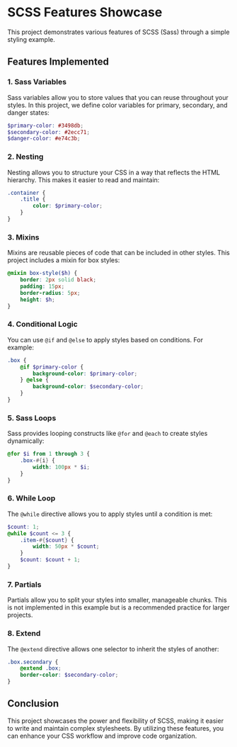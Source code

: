
# SCSS Features Showcase

This project demonstrates various features of SCSS (Sass) through a simple styling example.

## Features Implemented

### 1. Sass Variables
Sass variables allow you to store values that you can reuse throughout your styles. In this project, we define color variables for primary, secondary, and danger states:
```scss
$primary-color: #3498db;
$secondary-color: #2ecc71;
$danger-color: #e74c3b;
```

### 2. Nesting
Nesting allows you to structure your CSS in a way that reflects the HTML hierarchy. This makes it easier to read and maintain:
```scss
.container {
    .title {
        color: $primary-color;
    }
}
```

### 3. Mixins
Mixins are reusable pieces of code that can be included in other styles. This project includes a mixin for box styles:
```scss
@mixin box-style($h) {
    border: 2px solid black;
    padding: 15px;
    border-radius: 5px;
    height: $h;
}
```

### 4. Conditional Logic
You can use `@if` and `@else` to apply styles based on conditions. For example:
```scss
.box {
    @if $primary-color {
        background-color: $primary-color;
    } @else {
        background-color: $secondary-color;
    }
}
```

### 5. Sass Loops
Sass provides looping constructs like `@for` and `@each` to create styles dynamically:
```scss
@for $i from 1 through 3 {
    .box-#{i} {
        width: 100px * $i;
    }
}
```

### 6. While Loop
The `@while` directive allows you to apply styles until a condition is met:
```scss
$count: 1;
@while $count <= 3 {
    .item-#{$count} {
        width: 50px * $count;
    }
    $count: $count + 1;
}
```

### 7. Partials
Partials allow you to split your styles into smaller, manageable chunks. This is not implemented in this example but is a recommended practice for larger projects.

### 8. Extend
The `@extend` directive allows one selector to inherit the styles of another:
```scss
.box.secondary {
    @extend .box;
    border-color: $secondary-color;
}
```

## Conclusion
This project showcases the power and flexibility of SCSS, making it easier to write and maintain complex stylesheets. By utilizing these features, you can enhance your CSS workflow and improve code organization.
